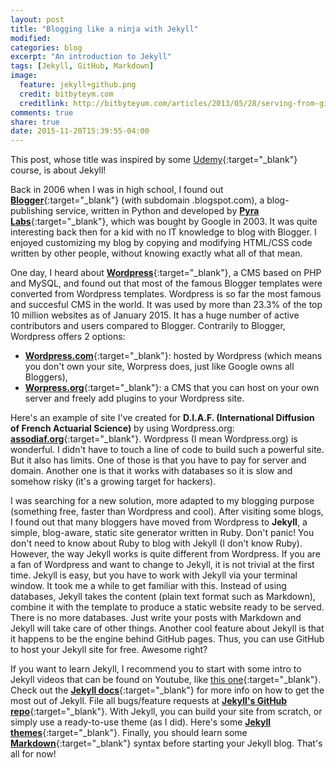 ```yaml
---
layout: post
title: "Blogging like a ninja with Jekyll"
modified:
categories: blog
excerpt: "An introduction to Jekyll"
tags: [Jekyll, GitHub, Markdown]
image:
  feature: jekyll+github.png
  credit: bitbyteym.com
  creditlink: http://bitbyteyum.com/articles/2013/05/28/serving-from-github/
comments: true
share: true
date: 2015-11-20T15:39:55-04:00
---
```


This post, whose title was inspired by some [Udemy]{:target="_blank"} course, is about Jekyll! 

Back in 2006 when I was in high school, I found out [**Blogger**](https://www.blogger.com){:target="_blank"} (with subdomain .blogspot.com), a blog-publishing service, written in Python and developed by [**Pyra Labs**](https://en.wikipedia.org/wiki/Pyra_Labs){:target="_blank"}, which was bought by Google in 2003. It was quite interesting back then for a kid with no IT knowledge to blog with Blogger. I enjoyed customizing my blog by copying and modifying HTML/CSS code written by other people, without knowing exactly what all of that mean. 

One day, I heard about [**Wordpress**](https://en.wikipedia.org/wiki/WordPress){:target="_blank"}, a CMS based on PHP and MySQL, and found out that most of the famous Blogger templates were converted from Wordpress templates. Wordpress is so far the most famous and succesful CMS in the world. It was used by more than 23.3% of the top 10 million websites as of January 2015. It has a huge number of active contributors and users compared to Blogger. Contrarily to Blogger, Wordpress offers 2 options: 

* [**Wordpress.com**](https://wordpress.com){:target="_blank"}: hosted by Wordpress (which means you don't own your site, Worpress does, just like Google owns all Bloggers),
* [**Worpress.org**](https://wordpress.org){:target="_blank"}: a CMS that you can host on your own server and freely add plugins to your Wordpress site. 

Here's an example of site I've created for **D.I.A.F. (International Diffusion of French Actuarial Science)** by using Wordpress.org: [**assodiaf.org**](http://assodiaf.org/){:target="_blank"}. Wordpress (I mean Wordpress.org) is wonderful. I didn't have to touch a line of code to build such a powerful site. But it also has limits. One of those is that you have to pay for server and domain. Another one is that it works with databases so it is slow and somehow risky (it's a growing target for hackers). 

I was searching for a new solution, more adapted to my blogging purpose (something free, faster than Wordpress and cool). After visiting some blogs, I found out that many bloggers have moved from Wordpress to **Jekyll**, a simple, blog-aware, static site generator written in Ruby. Don't panic! You don't need to know about Ruby to blog with Jekyll (I don't know Ruby). However, the way Jekyll works is quite different from Wordpress. If you are a fan of Wordpress and want to change to Jekyll, it is not trivial at the first time. Jekyll is easy, but you have to work with Jekyll via your terminal window. It took me a while to get familiar with this. Instead of using databases, Jekyll takes the content (plain text format such as Markdown), combine it with the template to produce a static website ready to be served. There is no more databases. Just write your posts with Markdown and Jekyll will take care of other things. Another cool feature about Jekyll is that it happens to be the engine behind GitHub pages. Thus, you can use GitHub to host your Jekyll site for free. Awesome right?

If you want to learn Jekyll, I recommend you to start with some intro to Jekyll videos that can be found on Youtube, like [this one](https://www.youtube.com/watch?v=O7NBEFmA7yA){:target="_blank"}. Check out the [**Jekyll docs**][jekyll]{:target="_blank"} for more info on how to get the most out of Jekyll. File all bugs/feature requests at [**Jekyll's GitHub repo**][jekyll-gh]{:target="_blank"}. With Jekyll, you can build your site from scratch, or simply use a ready-to-use theme (as I did). Here's some [**Jekyll themes**](http://jekyllthemes.org){:target="_blank"}. Finally, you should learn some [**Markdown**](https://daringfireball.net/projects/markdown/){:target="_blank"} syntax before starting your Jekyll blog. That's all for now! 





[jekyll-gh]: https://github.com/jekyll/jekyll
[jekyll]:    http://jekyllrb.com
[Udemy]: https://www.udemy.com
